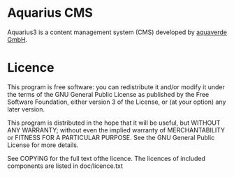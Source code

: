 # Aquarius CMS

Aquarius3 is a content management system (CMS) developed by [aquaverde GmbH](http://aquaverde.ch).


# Licence

This program is free software: you can redistribute it and/or modify
it under the terms of the GNU General Public License as published by
the Free Software Foundation, either version 3 of the License, or
(at your option) any later version.

This program is distributed in the hope that it will be useful,
but WITHOUT ANY WARRANTY; without even the implied warranty of
MERCHANTABILITY or FITNESS FOR A PARTICULAR PURPOSE.  See the
GNU General Public License for more details.

See COPYING for the full text ofthe licence. The licences of included
components are listed in doc/licence.txt
